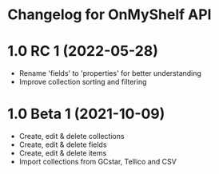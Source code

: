 # Changelog for OnMyShelf API

# 1.0 RC 1 (2022-05-28)
- Rename 'fields' to 'properties' for better understanding
- Improve collection sorting and filtering

# 1.0 Beta 1 (2021-10-09)
- Create, edit & delete collections
- Create, edit & delete fields
- Create, edit & delete items
- Import collections from GCstar, Tellico and CSV
